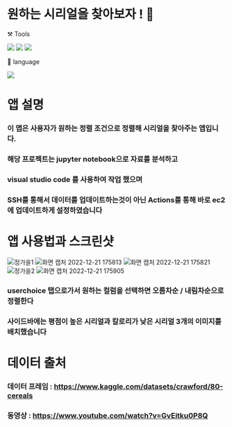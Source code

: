 # 원하는 시리얼을 찾아보자 ! :clap:

⚒️ Tools

<img src="https://img.shields.io/badge/Github-181717?style=flat-square&logo=GitHub&logoColor=white"/> <img src="https://img.shields.io/badge/Visual Studio Code-007ACC?style=flat-square&logo=Visual Studio Code&logoColor=white"/> <img src="https://img.shields.io/badge/Jupyter notebook-F37626?style=flat-square&logo=Jupyter&logoColor=white"/>

📜 language

<img src="https://img.shields.io/badge/Python-3776AB?style=flat-square&logo=Python&logoColor=white"/>

# 앱 설명

### 이 앱은 사용자가 원하는 정렬 조건으로 정렬해 시리얼을 찾아주는 앱입니다.
### 해당 프로젝트는 jupyter notebook으로 자료를 분석하고
### visual studio code 를 사용하여 작업 했으며
### SSH를 통해서 데이터를 업데이트하는것이 아닌 Actions를 통해 바로 ec2에 업데이트하게 설정하였습니다

# 앱 사용법과 스크린샷

![정가을1](https://user-images.githubusercontent.com/120348468/209249005-b024c4e0-5afb-4d3a-abe1-dde8201ca75f.png)
![화면 캡처 2022-12-21 175813](https://user-images.githubusercontent.com/120348468/208863334-d6262e36-b002-4e1c-9e4a-5399e8d63b15.png)
![화면 캡처 2022-12-21 175821](https://user-images.githubusercontent.com/120348468/208863338-7abb0411-27d0-44e4-8196-6c627ba9b7c9.png)
![정가을2](https://user-images.githubusercontent.com/120348468/209249007-adc7be19-4ebd-4fca-8e10-16d8022f9e92.png)
![화면 캡처 2022-12-21 175905](https://user-images.githubusercontent.com/120348468/208863367-c4a0db62-7ff7-4acc-8a69-2fd1ed147c81.png)

### userchoice 탭으로가서 원하는 컬럼을 선택하면 오름차순 / 내림차순으로 정렬한다
### 사이드바에는 평점이 높은 시리얼과 칼로리가 낮은 시리얼 3개의 이미지를 배치했습니다

# 데이터 출처

### 데이터 프레임 : https://www.kaggle.com/datasets/crawford/80-cereals
### 동영상 : https://www.youtube.com/watch?v=GvEitku0P8Q
